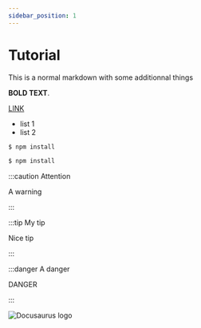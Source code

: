 ```yaml
---
sidebar_position: 1
---
```


# Tutorial

This is a normal markdown with some additionnal things

**BOLD TEXT**.

[LINK](https://google.com)

- list 1
- list 2

```bash
$ npm install
```

```bash title="With a title"
$ npm install
```

:::caution Attention

A warning

:::

:::tip My tip

Nice tip

:::

:::danger A danger

DANGER

:::

![Docusaurus logo](/img/docusaurus.png)
